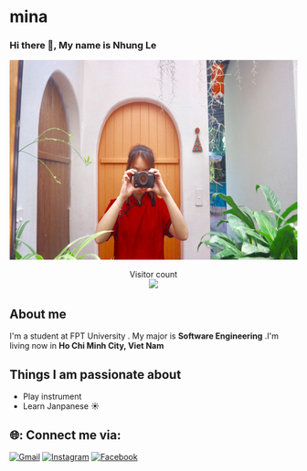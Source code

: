 # mina
### Hi there 👋, My name is Nhung Le
<img src="https://github.com/mynhung01/mina/blob/main/nhuq.jpg" width="750" height="350">

<p align="center"> 
  Visitor count<br>
  <img src="https://profile-counter.glitch.me/mynhung01/count.svg" />
</p>

## About me
I'm a student at FPT University . My major is **Software Engineering** .I'm living now in **Ho Chi Minh City, Viet Nam**

## Things I am passionate about

- Play instrument 
- Learn Janpanese ☀️
## 🌐: Connect me via:
[![Gmail](https://img.shields.io/twitter/url?label=Gmail&logo=gmail&url=https://gmail.com)](mailto:mynhungchibi@gmail.com) [![Instagram](https://img.shields.io/twitter/url?label=Instagram&logo=instagram&style=social&url=https://www.instagram.com/_huynh.tien.5536_/)](https://www.instagram.com/myna.01/) [![Facebook](https://img.shields.io/twitter/url?label=Facebook&logo=facebook&url=https://www.facebook.com/tien.huynhlethuy.tn/)](https://www.facebook.com/myNhuq01/) 













